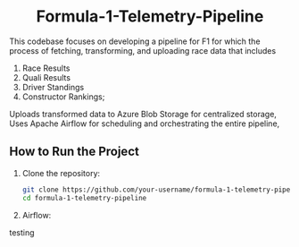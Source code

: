 <h1 align="center">Formula-1-Telemetry-Pipeline </h1>

This codebase focuses on developing a pipeline for F1 for which the process of fetching, transforming, and uploading race data that includes 
1. Race Results
2. Quali Results
3. Driver Standings
4. Constructor Rankings;

Uploads transformed data to Azure Blob Storage for centralized storage,
Uses Apache Airflow for scheduling and orchestrating the entire pipeline, 

## How to Run the Project
1. Clone the repository:
   ```bash
   git clone https://github.com/your-username/formula-1-telemetry-pipeline.git
   cd formula-1-telemetry-pipeline
2. Airflow:

testing 